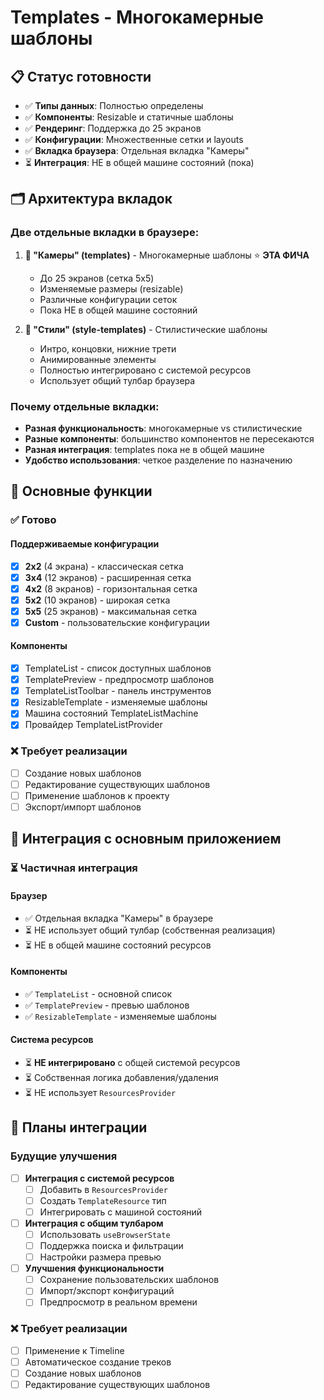 # Templates - Многокамерные шаблоны

## 📋 Статус готовности

- ✅ **Типы данных**: Полностью определены
- ✅ **Компоненты**: Resizable и статичные шаблоны
- ✅ **Рендеринг**: Поддержка до 25 экранов
- ✅ **Конфигурации**: Множественные сетки и layouts
- ✅ **Вкладка браузера**: Отдельная вкладка "Камеры"
- ⏳ **Интеграция**: НЕ в общей машине состояний (пока)

## 🗂️ Архитектура вкладок

### **Две отдельные вкладки в браузере:**

1. **📐 "Камеры" (templates)** - Многокамерные шаблоны ⭐ **ЭТА ФИЧА**
   - До 25 экранов (сетка 5x5)
   - Изменяемые размеры (resizable)
   - Различные конфигурации сеток
   - Пока НЕ в общей машине состояний

2. **🎨 "Стили" (style-templates)** - Стилистические шаблоны
   - Интро, концовки, нижние трети
   - Анимированные элементы
   - Полностью интегрировано с системой ресурсов
   - Использует общий тулбар браузера

### **Почему отдельные вкладки:**
- **Разная функциональность**: многокамерные vs стилистические
- **Разные компоненты**: большинство компонентов не пересекаются
- **Разная интеграция**: templates пока не в общей машине
- **Удобство использования**: четкое разделение по назначению

## 🎯 Основные функции

### ✅ Готово

#### Поддерживаемые конфигурации
- [x] **2x2** (4 экрана) - классическая сетка
- [x] **3x4** (12 экранов) - расширенная сетка
- [x] **4x2** (8 экранов) - горизонтальная сетка
- [x] **5x2** (10 экранов) - широкая сетка
- [x] **5x5** (25 экранов) - максимальная сетка
- [x] **Custom** - пользовательские конфигурации

#### Компоненты
- [x] TemplateList - список доступных шаблонов
- [x] TemplatePreview - предпросмотр шаблонов
- [x] TemplateListToolbar - панель инструментов
- [x] ResizableTemplate - изменяемые шаблоны
- [x] Машина состояний TemplateListMachine
- [x] Провайдер TemplateListProvider

### ❌ Требует реализации
- [ ] Создание новых шаблонов
- [ ] Редактирование существующих шаблонов
- [ ] Применение шаблонов к проекту
- [ ] Экспорт/импорт шаблонов

## 🔗 Интеграция с основным приложением

### ⏳ Частичная интеграция

#### Браузер
- ✅ Отдельная вкладка "Камеры" в браузере
- ⏳ НЕ использует общий тулбар (собственная реализация)
- ⏳ НЕ в общей машине состояний ресурсов

#### Компоненты
- ✅ `TemplateList` - основной список
- ✅ `TemplatePreview` - превью шаблонов
- ✅ `ResizableTemplate` - изменяемые шаблоны

#### Система ресурсов
- ⏳ **НЕ интегрировано** с общей системой ресурсов
- ⏳ Собственная логика добавления/удаления
- ⏳ НЕ использует `ResourcesProvider`

## 🚀 Планы интеграции

### Будущие улучшения
- [ ] **Интеграция с системой ресурсов**
  - [ ] Добавить в `ResourcesProvider`
  - [ ] Создать `TemplateResource` тип
  - [ ] Интегрировать с машиной состояний

- [ ] **Интеграция с общим тулбаром**
  - [ ] Использовать `useBrowserState`
  - [ ] Поддержка поиска и фильтрации
  - [ ] Настройки размера превью

- [ ] **Улучшения функциональности**
  - [ ] Сохранение пользовательских шаблонов
  - [ ] Импорт/экспорт конфигураций
  - [ ] Предпросмотр в реальном времени

### ❌ Требует реализации
- [ ] Применение к Timeline
- [ ] Автоматическое создание треков
- [ ] Создание новых шаблонов
- [ ] Редактирование существующих шаблонов
